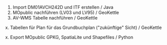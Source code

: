 1. Import DM01AVCH242D und ITF erstellen / Java
2. MOpublic nachführen (LV03 und LV95) / GeoKettle
3. AV-WMS Tabelle nachführen / GeoKettle

x. Tabellen für Plan für das Grundbuchplan ("zukünftige" Sicht) / GeoKettle

x. Export MOpublic GPKG, SpatiaLite und Shapefiles / Python
